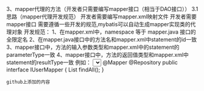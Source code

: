 3、mapper代理的方法（开发者只需要编写mapper接口（相当于DAO接口））
3.1 思路（mapper代理开发规范）
开发者需要编写mapper.xml映射文件
开发者需要mapper接口 需要遵循一些开发的规范,mybatis可以自动生成mapper实现类的代理对象
开发规范：
1、在mapper.xml中，namespace 等于 mapper.java 接口的全限定名
2、在mapper.java接口中的方法名和mapper.xml中statement的id一致
3、mapper接口中，方法的输入参数类型和mapper.xml中的statement的parameterType一致
4、mapper接口中，方法的返回值类型和mapper.xml中statement的resultType一致
例如：
<mapper namespace="com.jaon.demo.mapper.IUserMapper">
   	<select id="findAll" resultType="User">
   		select id,name,code from user
   	</select>
</mapper>
@Mapper
@Repository
public interface IUserMapper {
	List<User> findAll();
}
	
	github上添加的内容
